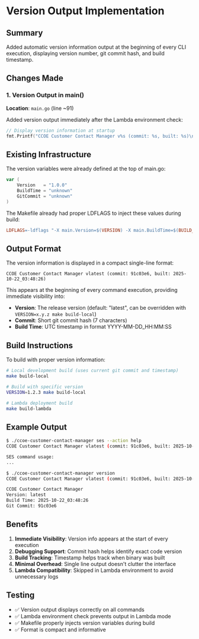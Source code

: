 # Version Output Implementation

## Summary

Added automatic version information output at the beginning of every CLI execution, displaying version number, git commit hash, and build timestamp.

## Changes Made

### 1. Version Output in main()
**Location**: `main.go` (line ~91)

Added version output immediately after the Lambda environment check:
```go
// Display version information at startup
fmt.Printf("CCOE Customer Contact Manager v%s (commit: %s, built: %s)\n\n", Version, GitCommit, BuildTime)
```

## Existing Infrastructure

The version variables were already defined at the top of main.go:
```go
var (
    Version   = "1.0.0"
    BuildTime = "unknown"
    GitCommit = "unknown"
)
```

The Makefile already had proper LDFLAGS to inject these values during build:
```makefile
LDFLAGS=-ldflags "-X main.Version=$(VERSION) -X main.BuildTime=$(BUILD_TIME) -X main.GitCommit=$(GIT_COMMIT)"
```

## Output Format

The version information is displayed in a compact single-line format:
```
CCOE Customer Contact Manager vlatest (commit: 91c03e6, built: 2025-10-22_03:48:26)
```

This appears at the beginning of every command execution, providing immediate visibility into:
- **Version**: The release version (default: "latest", can be overridden with `VERSION=x.y.z make build-local`)
- **Commit**: Short git commit hash (7 characters)
- **Build Time**: UTC timestamp in format YYYY-MM-DD_HH:MM:SS

## Build Instructions

To build with proper version information:

```bash
# Local development build (uses current git commit and timestamp)
make build-local

# Build with specific version
VERSION=1.2.3 make build-local

# Lambda deployment build
make build-lambda
```

## Example Output

```bash
$ ./ccoe-customer-contact-manager ses --action help
CCOE Customer Contact Manager vlatest (commit: 91c03e6, built: 2025-10-22_03:48:26)

SES command usage:
...
```

```bash
$ ./ccoe-customer-contact-manager version
CCOE Customer Contact Manager vlatest (commit: 91c03e6, built: 2025-10-22_03:48:26)

CCOE Customer Contact Manager
Version: latest
Build Time: 2025-10-22_03:48:26
Git Commit: 91c03e6
```

## Benefits

1. **Immediate Visibility**: Version info appears at the start of every execution
2. **Debugging Support**: Commit hash helps identify exact code version
3. **Build Tracking**: Timestamp helps track when binary was built
4. **Minimal Overhead**: Single line output doesn't clutter the interface
5. **Lambda Compatibility**: Skipped in Lambda environment to avoid unnecessary logs

## Testing

- ✅ Version output displays correctly on all commands
- ✅ Lambda environment check prevents output in Lambda mode
- ✅ Makefile properly injects version variables during build
- ✅ Format is compact and informative
